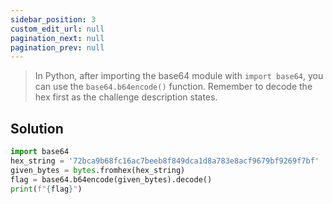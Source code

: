 ```yaml
---
sidebar_position: 3
custom_edit_url: null
pagination_next: null
pagination_prev: null
---
```



> In Python, after importing the base64 module with `import base64`, you can use the `base64.b64encode()` function. Remember to decode the hex first as the challenge description states.

## Solution
```python
import base64
hex_string = '72bca9b68fc16ac7beeb8f849dca1d8a783e8acf9679bf9269f7bf'
given_bytes = bytes.fromhex(hex_string)
flag = base64.b64encode(given_bytes).decode()
print(f"{flag}")
```

